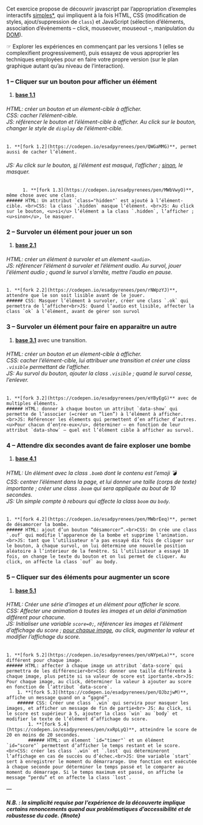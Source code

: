 
Cet exercice propose de découvrir javascript par l’appropriation d’exemples interactifs [simples\*](#note), qui impliquent à la fois HTML, CSS (modification de styles, ajout/suppression de `class`) et JavaScript (sélection d’éléments, association d’évènements – click, mouseover, mouseout –, manipulation du [DOM](../#dom)).

☞ Explorer les expériences en commençant par les versions 1 (elles se complexifient progressivement), puis essayez de vous approprier les techniques employées pour en faire votre propre version (sur le plan graphique autant qu’au niveau de l’interaction).

### 1 – Cliquer sur un bouton pour afficher un élément
1. **[base 1.1](https://codepen.io/esadpyrenees/pen/WNodOmN)**    
###### HTML: créer un bouton et un élement-cible à afficher.<br>CSS: cacher l’élément-cible. <br>JS: référencer le bouton et l’élément-cible à afficher. Au click sur le bouton, changer le style de `display` de l’élément-cible. 
    1. **[fork 1.2](https://codepen.io/esadpyrenees/pen/QWGaMMG)**, permet aussi de cacher l’élément.
  ###### JS: Au click sur le bouton, <u>si</u> l’élément est masqué, l’afficher ; <u>sinon</u>, le masquer. 
          1. **[fork 1.3](https://codepen.io/esadpyrenees/pen/MWbVwyO)**, même chose avec une class.
    ###### HTML: Un attribut `class="hidden"` est ajouté à l’élément-cible. <br>CSS: la class `.hidden` masque l’élément. <br>JS: Au click sur le bouton, <u>si</u> l’élément a la class `.hidden`, l’afficher ; <u>sinon</u>, le masquer. 

### 2 – Survoler un élément pour jouer un son

1. **[base 2.1](https://codepen.io/esadpyrenees/pen/eYByRog)**     
###### HTML: créer un élément à survoler et un élement `<audio>`.<br>JS: référencer l’élément à survoler et l’élément audio. Au survol, jouer l’élément audio ; quand le survol s’arrête, mettre l’audio en pause. 
    1. **[fork 2.2](https://codepen.io/esadpyrenees/pen/rNWpzYJ)**, attendre que le son soit lisible avant de le jouer.     
    ###### CSS: Masquer l’élément à survoler, créer une class `.ok` qui permettra de l’afficher<br>JS: Quand l’audio est lisible, affecter la class `ok` à l’élément, avant de gérer son survol
    

### 3 – Survoler un élément pour faire en apparaitre un autre    
1. **[base 3.1](https://codepen.io/esadpyrenees/pen/mdOpMrY)** avec une transition.
######  HTML: créer un bouton et un élement-cible à afficher.<br>CSS: cacher l’élément-cible, lui attribuer une transition et créer une class `.visible` permettant de l’afficher.<br>JS: Au survol du bouton, ajouter la class `.visible` ; quand le survol cesse, l’enlever.  
    1. **[fork 3.2](https://codepen.io/esadpyrenees/pen/eYByEgG)** avec de multiples éléments.     
    ###### HTML: donner à chaque bouton un attribut `data-show` qui permette de l’associer (=créer un “lien”) à l’élément à afficher. <br>JS: Référencer les élements qui permettent d’en afficher d’autres. <u>Pour chacun d’entre-eux</u>, déterminer – en fonction de leur attribut `data-show` – quel est l’élément cible à afficher au survol.

### 4 – Attendre dix secondes avant de faire exploser une bombe  
1. **[base 4.1](https://codepen.io/esadpyrenees/pen/BaQJwzR)**     
###### HTML: Un élément avec la class `.bomb` dont le contenu est l’emoji 💣<br>CSS: centrer l’élément dans la page, et lui donner une taille (corps de texte) importante ; créer une class `.boom` qui sera appliquée au bout de 10 secondes. <br>JS:  Un simple compte à rebours qui affecte la class `boom` au `body`.
    1. **[fork 4.2](https://codepen.io/esadpyrenees/pen/MWbrEeq)**, permet de désamorcer la bombe.
    ###### HTML: ajout d’un bouton “désamorcer”.<br>CSS: On crée une class `.ouf` qui modifie l’apparence de la bombe et supprime l’animation.<br>JS: tant que l’utilisateur n’a pas essayé dix fois de cliquer sur le bouton, à chaque survol, on lui détermine une nouvelle position aléatoire à l’intérieur de la fenêtre. Si l’utilisateur a essayé 10 fois, on change le texte du bouton et on lui permet de cliquer. Au click, on affecte la class `ouf` au body.

### 5 – Cliquer sur des éléments pour augmenter un score    
1. **[base 5.1](https://codepen.io/esadpyrenees/pen/RwoxZJb)**
###### HTML: Créer une série d’images et un élément pour afficher le score.<br>CSS: Affecter une animation à toutes les images et un délai d’animation différent pour chacune.<br>JS: Initialiser une variable `score=0;`, référencer les images et l’élément d’affichage du score ; <u>pour chaque image</u>, au click, augmenter la valeur et modifier l’affichage du score.
    1. **[fork 5.2](https://codepen.io/esadpyrenees/pen/oNYpeLa)**, score différent pour chaque image.
    ###### HTML: affecter à chaque image un attribut `data-score` qui permettra de les différencier<br>CSS: donner une taille différente à chaque image, plus petite si sa valeur de score est iportante.<br>JS: Pour chaque image, au click, déterminer la valeur à ajouter au score en fonction de l’attribut `data-score`.
        1. **[fork 5.3](https://codepen.io/esadpyrenees/pen/OJbzjwM)**, affiche un message quand on a “gagné”.
        ###### CSS: Créer une class `.win` qui servira pour masquer les images, et afficher un message de fin de partie<br> JS: Au click, si le score est supérieur à 5, ajouter la class `win` au `body` et modifier le texte de l’élément d’affichage du score.
            1. **[fork 5.4](https://codepen.io/esadpyrenees/pen/xxRpLyQ)**, atteindre le score de 20 en moins de 20 secondes.
            ###### HTML: un élement `id="timer"` et un élément `id="score"` permettent d’afficher le temps restant et le score. <br>CSS: créer les class `.win` et `.lost` qui détermineront l’affichage en cas de succès ou d’échec.<br>JS: Une variable `start` sert à enregistrer le moment du démarrarage. Une fonction est exécutée à chaque seconde pour déterminer le temps passé et le comparer au moment du démarrage. Si le temps maximum est passé, on affiche le message “perdu” et on affecte la class `lost`. 

—

##### N.B. : la simplicité requise par l’expérience de la découverte implique certains renoncements quand aux problématiques d’accessibilité et de robustesse du code. {#note}
